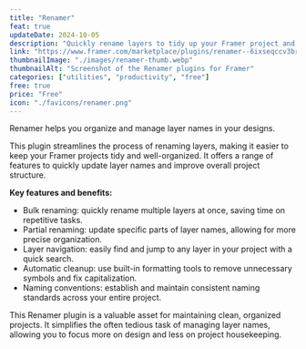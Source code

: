 ```yaml
---
title: "Renamer"
feat: true
updateDate: 2024-10-05
description: "Quickly rename layers to tidy up your Framer project and easily find any layers."
link: "https://www.framer.com/marketplace/plugins/renamer--6ixseqccv3brndwg1sjoblxqu/"
thumbnailImage: "./images/renamer-thumb.webp"
thumbnailAlt: "Screenshot of the Renamer plugins for Framer"
categories: ["utilities", "productivity", "free"]
free: true
price: "Free"
icon: "./favicons/renamer.png"
---
```


Renamer helps you organize and manage layer names in your designs.

This plugin streamlines the process of renaming layers, making it easier to keep your Framer projects tidy and well-organized. It offers a range of features to quickly update layer names and improve overall project structure.

<b>Key features and benefits:</b>

- Bulk renaming: quickly rename multiple layers at once, saving time on repetitive tasks.
- Partial renaming: update specific parts of layer names, allowing for more precise organization.
- Layer navigation: easily find and jump to any layer in your project with a quick search.
- Automatic cleanup: use built-in formatting tools to remove unnecessary symbols and fix capitalization.
- Naming conventions: establish and maintain consistent naming standards across your entire project.

This Renamer plugin is a valuable asset for maintaining clean, organized projects. It simplifies the often tedious task of managing layer names, allowing you to focus more on design and less on project housekeeping.

